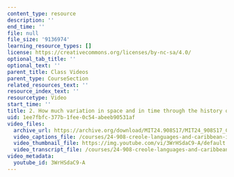 ```yaml
---
content_type: resource
description: ''
end_time: ''
file: null
file_size: '9136974'
learning_resource_types: []
license: https://creativecommons.org/licenses/by-nc-sa/4.0/
optional_tab_title: ''
optional_text: ''
parent_title: Class Videos
parent_type: CourseSection
related_resources_text: ''
resource_index_text: ''
resourcetype: Video
start_time: ''
title: 2. How much variation in space and in time through the history of Haitian Creole?
uid: 1ee7fbfc-377b-1fee-0c54-abeeb90531af
video_files:
  archive_url: https://archive.org/download/MIT24.908S17/MIT24_908S17_Creole_Chapter_02_History_300k.mp4
  video_captions_file: /courses/24-908-creole-languages-and-caribbean-identities-spring-2017/c70608a4a70c56a89016765a5b50c9a7_3WrHSdaC9-A.vtt
  video_thumbnail_file: https://img.youtube.com/vi/3WrHSdaC9-A/default.jpg
  video_transcript_file: /courses/24-908-creole-languages-and-caribbean-identities-spring-2017/2f6257676c7fcfcb02e7ccaf1cf0cd27_3WrHSdaC9-A.pdf
video_metadata:
  youtube_id: 3WrHSdaC9-A
---
```

